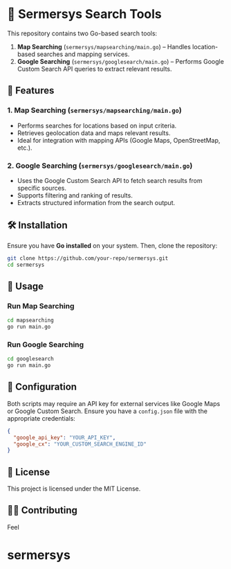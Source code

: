 # 📌 Sermersys Search Tools

This repository contains two Go-based search tools:

1. **Map Searching** (`sermersys/mapsearching/main.go`) – Handles location-based searches and mapping services.
2. **Google Searching** (`sermersys/googlesearch/main.go`) – Performs Google Custom Search API queries to extract relevant results.

## 🚀 Features

### **1. Map Searching (`sermersys/mapsearching/main.go`)**
- Performs searches for locations based on input criteria.
- Retrieves geolocation data and maps relevant results.
- Ideal for integration with mapping APIs (Google Maps, OpenStreetMap, etc.).

### **2. Google Searching (`sermersys/googlesearch/main.go`)**
- Uses the Google Custom Search API to fetch search results from specific sources.
- Supports filtering and ranking of results.
- Extracts structured information from the search output.

## 🛠 Installation

Ensure you have **Go installed** on your system. Then, clone the repository:

```sh
git clone https://github.com/your-repo/sermersys.git
cd sermersys
```

## 🔧 Usage

### Run Map Searching
```sh
cd mapsearching
go run main.go
```

### Run Google Searching
```sh
cd googlesearch
go run main.go
```

## 📜 Configuration
Both scripts may require an API key for external services like Google Maps or Google Custom Search. Ensure you have a `config.json` file with the appropriate credentials:

```json
{
  "google_api_key": "YOUR_API_KEY",
  "google_cx": "YOUR_CUSTOM_SEARCH_ENGINE_ID"
}
```

## 📄 License
This project is licensed under the MIT License.

## 👨‍💻 Contributing
Feel

# sermersys

